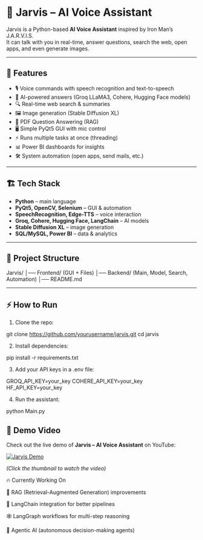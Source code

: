 # 🧠 Jarvis – AI Voice Assistant  

Jarvis is a Python-based **AI Voice Assistant** inspired by Iron Man’s J.A.R.V.I.S.  
It can talk with you in real-time, answer questions, search the web, open apps, and even generate images.  

---

## 🚀 Features  
- 🎙️ Voice commands with speech recognition and text-to-speech  
- 🤖 AI-powered answers (Groq LLaMA3, Cohere, Hugging Face models)  
- 🔍 Real-time web search & summaries  
- 🖼️ Image generation (Stable Diffusion XL)  
- 📂 PDF Question Answering (RAG)  
- 🖥️ Simple PyQt5 GUI with mic control  
- ⚡ Runs multiple tasks at once (threading)  
- 📊 Power BI dashboards for insights  
- 🛠️ System automation (open apps, send mails, etc.)  

---

## 🏗️ Tech Stack  
- **Python** – main language  
- **PyQt5, OpenCV, Selenium** – GUI & automation  
- **SpeechRecognition, Edge-TTS** – voice interaction  
- **Groq, Cohere, Hugging Face, LangChain** – AI models  
- **Stable Diffusion XL** – image generation  
- **SQL/MySQL, Power BI** – data & analytics  

---

## 📂 Project Structure  
Jarvis/
│── Frontend/ (GUI + Files)
│── Backend/ (Main, Model, Search, Automation)
│── README.md


---

## ⚡ How to Run  

1. Clone the repo:  

git clone https://github.com/yourusername/jarvis.git
cd jarvis


2. Install dependencies:

pip install -r requirements.txt


3. Add your API keys in a .env file:

GROQ_API_KEY=your_key
COHERE_API_KEY=your_key
HF_API_KEY=your_key


4. Run the assistant:

python Main.py


## 🎥 Demo Video  

Check out the live demo of **Jarvis – AI Voice Assistant** on YouTube:

[![Jarvis Demo](https://img.youtube.com/vi/FuxLB7d1xaQ/0.jpg)](https://www.youtube.com/watch?v=FuxLB7d1xaQ)

*(Click the thumbnail to watch the video)*



🔥 Currently Working On

📂 RAG (Retrieval-Augmented Generation) improvements

🔗 LangChain integration for better pipelines

🕸️ LangGraph workflows for multi-step reasoning

🤖 Agentic AI (autonomous decision-making agents)
